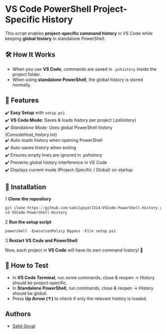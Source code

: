 # VS Code PowerShell Project-Specific History

This script enables **project-specific command history** in VS Code while keeping **global history** in standalone PowerShell.
## 🛠️ How It Works
- When you use **VS Code**, commands are saved in `.pshistory` inside the project folder.
- When using **standalone PowerShell**, the global history is stored normally.

## 🚀 Features
✔️ **Easy Setup** with `setup.ps1`  
✔️ **VS Code Mode:** Saves & loads history per project (.pshistory)  
✔️ *Standalone Mode:* Uses global PowerShell history (ConsoleHost_history.txt)  
✔️ Auto-loads history when opening PowerShell  
✔️ Auto-saves history when exiting  
✔️ Ensures empty lines are ignored in .pshistory  
✔️ Prevents global history interference in VS Code  
✔️ Displays current mode (Project-Specific / Global) on startup  

## 🔧 Installation

1 **Clone the repository**  
```powershell
git clone https://github.com/sahilgoyal7214/VSCode-PowerShell-History.git
cd VSCode-PowerShell-History 
```

2 **Run the setup script**

```powershell
powershell -ExecutionPolicy Bypass -File setup.ps1
```
3 **Restart VS Code and PowerShell**

Now, each project in **VS Code** will have its own command history! 🚀


## 🧪 How to Test
- In **VS Code Terminal**, run some commands, close & reopen → History should be project-specific.
- In **Standalone PowerShell**, run commands, close & reopen → History should be global.
- Press **Up Arrow (↑)** to check if only the relevant history is loaded.


## Authors

- [Sahil Goyal](https://www.github.com/sahilgoyal7214)
